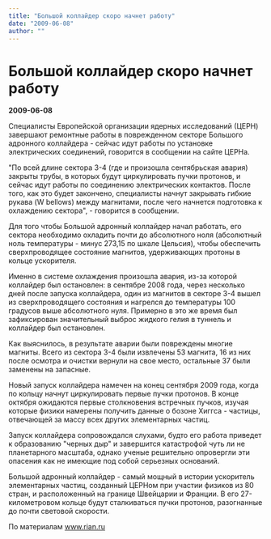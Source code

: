 ```yaml
---
title: "Большой коллайдер скоро начнет работу"
date: "2009-06-08"
author: ""
---
```


# Большой коллайдер скоро начнет работу

**2009-06-08** 

Специалисты Европейской организации ядерных исследований (ЦЕРН) завершают ремонтные работы в поврежденном секторе Большого адронного коллайдера - сейчас идут работы по установке электрических соединений, говорится в сообщении на сайте ЦЕРНа.

"По всей длине сектора 3-4 (где и произошла сентябрьская авария) закрыты трубы, в которых будут циркулировать пучки протонов, и сейчас идут работы по соединению электрических контактов. После того, как это будет закончено, специалисты начнут закрывать гибкие рукава (W bellows) между магнитами, после чего начнется подготовка к охлаждению сектора", - говорится в сообщении.

Для того чтобы Большой адронный коллайдер начал работать, его сектора необходимо охладить почти до абсолютного ноля (абсолютный ноль температуры - минус 273,15 по шкале Цельсия), чтобы обеспечить сверхпроводящее состояние магнитов, удерживающих протоны в кольце ускорителя.

Именно в системе охлаждения произошла авария, из-за которой коллайдер был остановлен: в сентябре 2008 года, через несколько дней после запуска коллайдера, один из магнитов в секторе 3-4 вышел из сверхпроводящего состояния и нагрелся до температуры 100 градусов выше абсолютного нуля. Примерно в это же время был зафиксирован значительный выброс жидкого гелия в туннель и коллайдер был остановлен.

Как выяснилось, в результате аварии были повреждены многие магниты. Всего из сектора 3-4 были извлечены 53 магнита, 16 из них после осмотра и очистки вернули на свое место, остальные 37 были заменены на запасные.

Новый запуск коллайдера намечен на конец сентября 2009 года, когда по кольцу начнут циркулировать первые пучки протонов. В конце октября ожидаются первые столкновения встречных пучков, изучая которые физики намерены получить данные о бозоне Хиггса - частицы, отвечающей за массу всех других элементарных частиц.

Запуск коллайдера сопровождался слухами, будто его работа приведет к образованию "черных дыр" и завершится катастрофой чуть ли не планетарного масштаба, однако ученые решительно опровергли эти опасения как не имеющие под собой серьезных оснований.

Большой адронный коллайдер - самый мощный в истории ускоритель элементарных частиц, созданный ЦЕРНом при участии физиков из 80 стран, и расположенный на границе Швейцарии и Франции. В его 27-километровом кольце будут сталкиваться пучки протонов, разогнанные до почти световой скорости.

По материалам www.rian.ru